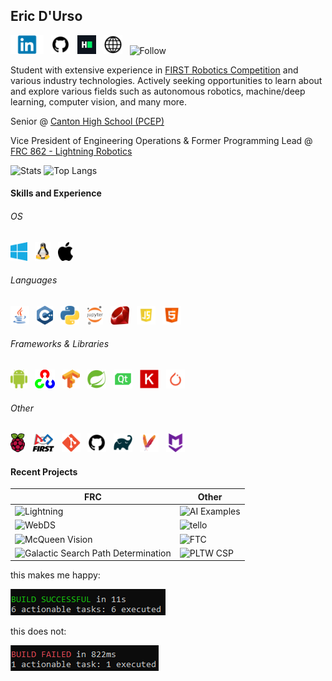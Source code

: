 ## Eric D'Urso

<a href="https://www.linkedin.com/in/edurso/"><img height="30" src="https://github.com/edurso/edurso/blob/master/img/linkedin.png"></a>&nbsp;&nbsp;
<a href="https://www.github.com/edurso/"><img height="30" src="https://github.com/edurso/edurso/blob/master/img/github.png"></a>&nbsp;&nbsp;
<a href="https://www.hackerrank.com/edurso/"><img height="30" src="https://github.com/edurso/edurso/blob/master/img/hackerrank.png"></a>&nbsp;&nbsp;
<a href="https://edurso.github.io/edurso/"><img height="30" src="https://github.com/edurso/edurso/blob/master/img/website.png"></a>&nbsp;&nbsp;
![Follow](https://img.shields.io/github/followers/edurso?style=social)

Student with extensive experience in [FIRST Robotics Competition](https://www.firstinspires.org/robotics/frc) and various industry technologies.
Actively seeking opportunities to learn about and explore various fields such as autonomous robotics, machine/deep learning, computer vision, and many more.

Senior @ [Canton High School (PCEP)](https://www.pccsk12.com/our-schools/plymouth-canton-educational-park)

Vice President of Engineering Operations & Former Programming Lead @ [FRC 862 - Lightning Robotics](https://github.com/frc-862)

![Stats](https://github-readme-stats.vercel.app/api?username=edurso&show_icons=true&theme=dark)
![Top Langs](https://github-readme-stats.vercel.app/api/top-langs/?username=edurso&layout=compact&langs_count=10&theme=dark)

#### Skills and Experience

###### OS

<img height="30" src="https://github.com/edurso/edurso/blob/master/img/windows.png">&nbsp;&nbsp;
<img height="30" src="https://github.com/edurso/edurso/blob/master/img/linux.png">&nbsp;&nbsp;
<img height="30" src="https://github.com/edurso/edurso/blob/master/img/mac.png">&nbsp;&nbsp;

###### Languages

<img height="30" src="https://github.com/edurso/edurso/blob/master/img/java.png">&nbsp;&nbsp;
<img height="30" src="https://github.com/edurso/edurso/blob/master/img/cpp.png">&nbsp;&nbsp;
<img height="30" src="https://github.com/edurso/edurso/blob/master/img/python.png">&nbsp;&nbsp;
<img height="30" src="https://github.com/edurso/edurso/blob/master/img/jupyter.png">&nbsp;&nbsp;
<img height="30" src="https://github.com/edurso/edurso/blob/master/img/ruby.png">&nbsp;&nbsp;
<img height="30" src="https://github.com/edurso/edurso/blob/master/img/javascript.png">&nbsp;&nbsp;
<img height="30" src="https://github.com/edurso/edurso/blob/master/img/html.png">&nbsp;&nbsp;

###### Frameworks & Libraries

<img height="30" src="https://github.com/edurso/edurso/blob/master/img/android.png">&nbsp;&nbsp;
<img height="30" src="https://github.com/edurso/edurso/blob/master/img/opencv.png">&nbsp;&nbsp;
<img height="30" src="https://github.com/edurso/edurso/blob/master/img/tensorflow.png">&nbsp;&nbsp;
<img height="30" src="https://github.com/edurso/edurso/blob/master/img/spring.png">&nbsp;&nbsp;
<img height="30" src="https://github.com/edurso/edurso/blob/master/img/qt.png">&nbsp;&nbsp;
<img height="30" src="https://github.com/edurso/edurso/blob/master/img/keras.png">&nbsp;&nbsp;
<img height="30" src="https://github.com/edurso/edurso/blob/master/img/pytorch.png">&nbsp;&nbsp;

###### Other

<img height="30" src="https://github.com/edurso/edurso/blob/master/img/rpi.png">&nbsp;&nbsp;
<img height="30" src="https://github.com/edurso/edurso/blob/master/img/first.png">&nbsp;&nbsp;
<img height="30" src="https://github.com/edurso/edurso/blob/master/img/git.png">&nbsp;&nbsp;
<img height="30" src="https://github.com/edurso/edurso/blob/master/img/github.png">&nbsp;&nbsp;
<img height="30" src="https://github.com/edurso/edurso/blob/master/img/gradle.png">&nbsp;&nbsp;
<img height="30" src="https://github.com/edurso/edurso/blob/master/img/maven.png">&nbsp;&nbsp;
<img height="30" src="https://github.com/edurso/edurso/blob/master/img/markdown.png">&nbsp;&nbsp;

#### Recent Projects

| FRC | Other |
|-|-|
| ![Lightning](https://github-readme-stats.vercel.app/api/pin/?username=frc-862&repo=lightning&show_owner=true&theme=dark) | ![AI Examples](https://github-readme-stats.vercel.app/api/pin/?username=edurso&repo=ai-examples&show_owner=true&theme=dark) |
| ![WebDS](https://github-readme-stats.vercel.app/api/pin/?username=frc-862&repo=webds&show_owner=true&theme=dark) | ![tello](https://github-readme-stats.vercel.app/api/pin/?username=edurso&repo=dotfiles&show_owner=true&theme=dark) |
| ![McQueen Vision](https://github-readme-stats.vercel.app/api/pin/?username=frc-862&repo=mcqueen-vision&show_owner=true&theme=dark) | ![FTC](https://github-readme-stats.vercel.app/api/pin/?username=edurso&repo=FtcRobotController&show_owner=true&theme=dark) |
| ![Galactic Search Path Determination](https://github-readme-stats.vercel.app/api/pin/?username=frc-862&repo=galactic-search-nb&show_owner=true&theme=dark) | ![PLTW CSP](https://github-readme-stats.vercel.app/api/pin/?username=edurso&repo=pltw-csp&show_owner=true&theme=dark) |

this makes me happy:

![Build Success](https://github.com/edurso/edurso/blob/master/img/buildsuccess.png)

this does not:

![Build Failed](https://github.com/edurso/edurso/blob/master/img/buildfail.png)

